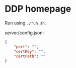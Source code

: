 # DDP homepage
Run using `./run.sh`.

server/config.json:
```json
{
	"port": "",
	"certKey": "",
	"certPath": ""
}
```